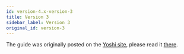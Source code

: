 ```yaml
---
id: version-4.x-version-3
title: Version 3
sidebar_label: Version 3
original_id: version-3
---
```


The guide was originally posted on the [Yoshi site](https://wix.github.io/yoshi/), please read it [there](https://wix.github.io/yoshi/blog/2018/06/3/yoshi-3#migration-guide).

